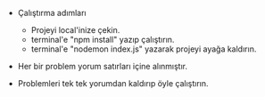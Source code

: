 - Çalıştırma adımları

  - Projeyi local'inize çekin.
  - terminal'e "npm install" yazıp çalıştırın.
  - terminal'e "nodemon index.js" yazarak projeyi ayağa kaldırın.
 
- Her bir problem yorum satırları içine alınmıştır.
- Problemleri tek tek yorumdan kaldırıp öyle çalıştırın.
